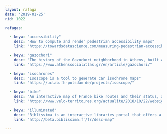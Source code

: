 ```yaml
---
layout: rafaga
date: '2019-01-25'
rid: 1022

rafagas:

  - keyw: "accessibility"
    desc: "How to compute and render pedestrian accessibility maps"
    link: "https://towardsdatascience.com/measuring-pedestrian-accessibility-97900f9e4d56"

  - keyw: "gazochori"
    desc: "The history of the Gazochori neighborhood in Athens, built around a gas factory established at 1857"
    link: "https://www.athenssocialatlas.gr/en/article/gazochori/"

  - keyw: "isochrones"
    desc: "Isoscope is a tool to generate car isochrone maps"
    link: "https://uclab.fh-potsdam.de/projects/isoscope/"

  - keyw: "bike"
    desc: "An interactive map of France bike routes and their status, also with maps for print"
    link: "https://www.velo-territoires.org/actualite/2018/10/22/websig/"

  - keyw: "illuminated"
    desc: "Biblissima is an interactive libraries portal that offers a map illumination locations"
    link: "http://beta.biblissima.fr/fr/desc-map"

---
```

